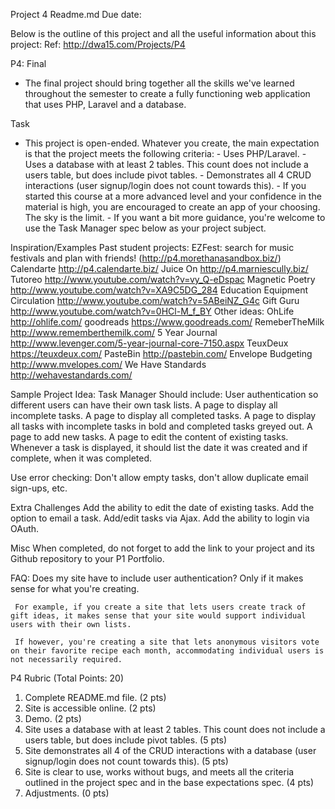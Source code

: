 Project 4 Readme.md 
Due date: 

Below is the outline of this project and all the useful information about this project: 
Ref: http://dwa15.com/Projects/P4

P4: Final
- The final project should bring together all the skills we've learned throughout the semester to create a fully functioning web application that uses PHP, Laravel and a database.

Task
- This project is open-ended. Whatever you create, the main expectation is that the project meets the following criteria:
		- Uses PHP/Laravel.
		- Uses a database with at least 2 tables. This count does not include a users table, but does include pivot tables.
		- Demonstrates all 4 CRUD interactions (user signup/login does not count towards this).
		- If you started this course at a more advanced level and your confidence in the material is high, you are encouraged to create an app of your choosing. The sky is the limit.
		- If you want a bit more guidance, you're welcome to use the Task Manager spec below as your project subject.

Inspiration/Examples
	Past student projects:
		EZFest: search for music festivals and plan with friends! (http://p4.morethanasandbox.biz/)
		Calendarte http://p4.calendarte.biz/
		Juice On http://p4.marniescully.biz/
		Tutoreo http://www.youtube.com/watch?v=vy_Q-eDspac
		Magnetic Poetry http://www.youtube.com/watch?v=XA9C5DG_284
		Education Equipment Circulation http://www.youtube.com/watch?v=5ABeiNZ_G4c
		Gift Guru http://www.youtube.com/watch?v=0HCl-M_f_BY
	Other ideas:
		OhLife http://ohlife.com/
		goodreads https://www.goodreads.com/
		RemeberTheMilk  http://www.rememberthemilk.com/
		5 Year Journal http://www.levenger.com/5-year-journal-core-7150.aspx
		TeuxDeux https://teuxdeux.com/
		PasteBin http://pastebin.com/
		Envelope Budgeting http://www.mvelopes.com/
		We Have Standards http://wehavestandards.com/

Sample Project Idea: Task Manager
	Should include:
		User authentication so different users can have their own task lists.
		A page to display all incomplete tasks.
		A page to display all completed tasks.
		A page to display all tasks with incomplete tasks in bold and completed tasks greyed out.
		A page to add new tasks.
		A page to edit the content of existing tasks.
		Whenever a task is displayed, it should list the date it was created and if complete, when it was completed.

Use error checking: Don't allow empty tasks, don't allow duplicate email sign-ups, etc.

Extra Challenges
	Add the ability to edit the date of existing tasks.
	Add the option to email a task.
	Add/edit tasks via Ajax.
	Add the ability to login via OAuth.

Misc
	When completed, do not forget to add the link to your project and its Github repository to your P1 Portfolio.

FAQ: Does my site have to include user authentication?
	 Only if it makes sense for what you're creating.

	 For example, if you create a site that lets users create track of gift ideas, it makes sense that your site would support individual users with their own lists.

	 If however, you're creating a site that lets anonymous visitors vote on their favorite recipe each month, accommodating individual users is not necessarily required.


P4 Rubric (Total Points: 20)
1. Complete README.md file. (2 pts)
2. Site is accessible online. (2 pts)
3. Demo. (2 pts)
4. Site uses a database with at least 2 tables. This count does not include a users table, but does include pivot tables. (5 pts)
5. Site demonstrates all 4 of the CRUD interactions with a database (user signup/login does not count towards this). (5 pts)
6. Site is clear to use, works without bugs, and meets all the criteria outlined in the project spec and in the base expectations spec. (4 pts)
7. Adjustments. (0 pts)
